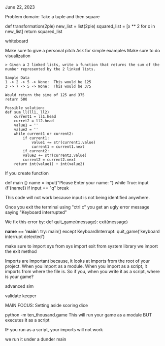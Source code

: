 June 22, 2023

Problem domain: Take a tuple and then square

def transformation(2ple)
  new_list = list(2ple)
  squared_list = [x ** 2 for x in new_list]
    return squared_list


whiteboard

Make sure to give a personal pitch
Ask for simple examples
Make sure to do visualization



    > Given a 2 linked lists, write a function that returns the sum of the number represented by the 2 linked lists.

    Sample Data
    1 -> 2 -> 5 -> None:  This would be 125
    3 -> 7 -> 5 -> None:  This would be 375

    Would return the sime of 125 and 375
    return 500

    Possible solution:
    def sum_ll(ll1, ll2)
        current1 = ll1.head
        curret2 = ll2.head
        value1 = ''
        value2 = ''
        while current1 or current2:
            if current1:
                value1 += str(current1.value)
                current1 = current1.next
            if current2:
            value2 += str(current2.value)
            current2 = current2.next
        return int(value1) + int(value2)




If you create function

def main {}
  name = input("Please Enter your name: ")
  while True:
  input (f'{name})
    if input == "q"
      break

This code will not work because input is not being identified anywhere.

Once you exit the terminal using "ctrl c" you get an ugly error message saying "Keyboard interrupted"

We fix this error by:
def quit_game(message):
  exit(message)

__name__ == '__main__':
  try: 
    main()
  except KeyboardInterrupt:
    quit_game('keyboard interrupt detected')

make sure to import sys
from sys import exit
from system library
we import the exit method



Imports are important because, it looks at imports from the root of your project. When you import as a module.
When you import as a script, it imports from where the file is. So if you, when you write it as a script, where is your game?






advanced sim

validate keeper

MAIN FOCUS: Setting aside scoring dice


python -m ten_thousand.game
This will run your game as a module
BUT executes it as a script

IF you run as a script, your imports will not work

we run it under a dunder main


